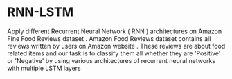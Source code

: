 # RNN-LSTM

Apply different Recurrent Neural Network ( RNN ) architectures on Amazon Fine Food Reviews dataset . Amazon Food Reviews dataset contains all reviews written by users on Amazon website . These reviews are about food related items and our task is to classify them all whether they are 'Positive' or 'Negative' by using various architectures of recurrent neural networks with multiple LSTM layers
